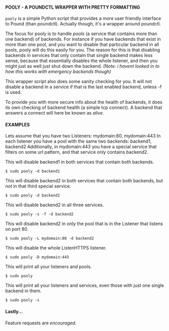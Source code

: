 #### POOLY - A POUNDCTL WRAPPER WITH PRETTY FORMATTING

`pooly` is a simple Python script that provides a more user friendly interface to Pound (than poundctl).
Actually though, it's a wrapper around poundctl.

The focus for pooly is to handle _pools_ (a service that contains more than one backend) of backends.
For instance if you have backends that exist in more than one pool, and you want to disable that particular
backend in all pools, pooly will do this easily for you.
The reason for this is that disabling backends in services that only contain that single backend makes
less sense, because that essentially disables the whole listener, and then you might just as well just
shut down the backend.
_(Note: i havent looked in to how this works with emergency backends though)_

This wrapper script also does some sanity checking for you. It will not disable a backend in a service
if that is the last enabled backend, unless -f is used.

To provide you with more secure info about the health of backends, it does its own checking of backend
health (a simple tcp connect). A backend that answers a connect will here be known as _alive_.

#### EXAMPLES

Lets assume that you have two Listeners: mydomain:80, mydomain:443
In each listener you have a pool with the same two backends: backend1, backend2
Additionally, in mydomain:443 you have a special service that filters on some url pattern, and that service only contains backend2.

This will disable backend1 in both services that contain both backends.
```
$ sudo pooly -d backend1
```

This will disable backend2 in both services that contain both backends, but *not* in that third special service.
```
$ sudo pooly -d backend2
```

This will disable backend2 in all three services.
```
$ sudo pooly -s -f -d backend2
```

This will disable backend2 in only the pool that is in the Listener that listens on port 80.
```
$ sudo pooly -L mydomain:80 -d backend2
```

This will disable the whole ListenHTTPS listener.
```
$ sudo pooly -D mydomain:443
```

This will print all your listeners and pools.
```
$ sudo pooly
```

This will print all your listeners and services, even those with just one single backend in them.
```
$ sudo pooly -s
```


#### Lastly...

Feature requests are *encouraged*.
